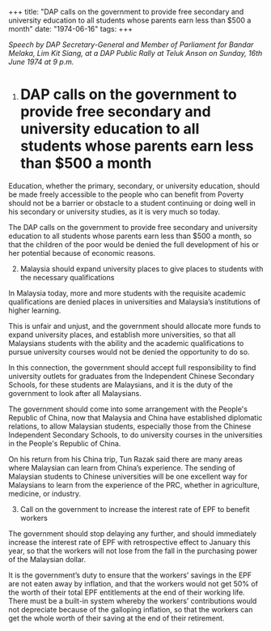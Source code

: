+++ 
title: "DAP calls on the government to provide free secondary and university education to all students whose parents earn less than $500 a month"
date: "1974-06-16"
tags:
+++

_Speech by DAP Secretary-General and Member of Parliament for Bandar Melaka, Lim Kit Siang, at a DAP Public Rally at Teluk Anson on Sunday, 16th June 1974 at 9 p.m._

1. # DAP calls on the government to provide free secondary and university education to all students whose parents earn less than $500 a month

Education, whether the primary, secondary, or university education, should be made freely accessible to the people who can benefit from Poverty should not be a barrier or obstacle to a student continuing or doing well in his secondary or university studies, as it is very much so today.</u>

The DAP calls on the government to provide free secondary and university education to all students whose parents earn less than $500 a month, so that the children of the poor would be denied the full development of his or her potential because of economic reasons.

2. Malaysia should expand university places to give places to students with the necessary qualifications

In Malaysia today, more and more students with the requisite academic qualifications are denied places in universities and Malaysia’s institutions of higher learning.

This is unfair and unjust, and the government should allocate more funds to expand university places, and establish more universities, so that all Malaysians students with the ability and the academic qualifications to pursue university courses would not be denied the opportunity to do so.

In this connection, the government should accept full responsibility to find university outlets for graduates from the Independent Chinese Secondary Schools, for these students are Malaysians, and it is the duty of the government to look after all Malaysians.

The government should come into some arrangement with the People's Republic of China, now that Malaysia and China have established diplomatic relations, to allow Malaysian students, especially those from the Chinese Independent Secondary Schools, to do university courses in the universities in the People's Republic of China.

On his return from his China trip, Tun Razak said there are many areas where Malaysian can learn from China’s experience. The sending of Malaysian students to Chinese universities will be one excellent way for Malaysians to learn from the experience of the PRC, whether in agriculture, medicine, or industry.

3. Call on the government to increase the interest rate of EPF to benefit workers 

The government should stop delaying any further, and should immediately increase the interest rate of EPF with retrospective effect to January this year, so that the workers will not lose from the fall in the purchasing power of the Malaysian dollar.

It is the government’s duty to ensure that the workers’ savings in the EPF are not eaten away by inflation, and that the workers would not get 50% of the worth of their total EPF entitlements at the end of their working life. There must be a built-in system whereby the workers’ contributions would not depreciate because of the galloping inflation, so that the workers can get the whole worth of their saving at the end of their retirement.
 
